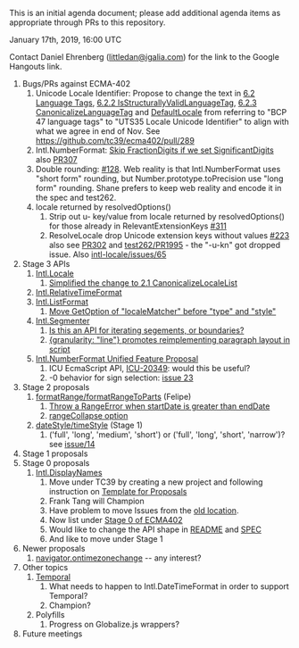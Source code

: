 This is an initial agenda document; please add additional agenda items as appropriate through PRs to this repository.

January 17th, 2019, 16:00 UTC

Contact Daniel Ehrenberg (littledan@igalia.com) for the link to the Google Hangouts link.

1. Bugs/PRs against ECMA-402
    1. Unicode Locale Identifier: Propose to change the text in [6.2 Language Tags](https://ecma-international.org/ecma-402/#sec-language-tags), [6.2.2 IsStructurallyValidLanguageTag](https://ecma-international.org/ecma-402/#sec-isstructurallyvalidlanguagetag), [6.2.3 CanonicalizeLanguageTag](https://ecma-international.org/ecma-402/#sec-canonicalizelanguagetag) and [DefaultLocale](https://ecma-international.org/ecma-402/#sec-defaultlocale) from referring to "BCP 47 language tags" to "UTS35 Locale Unicode Identifier" to align with what we agree in end of Nov. See https://github.com/tc39/ecma402/pull/289
    2. Intl.NumberFormat: [Skip FractionDigits if we set SignificantDigits](https://github.com/tc39/ecma402/issues/306) also [PR307](https://github.com/tc39/ecma402/pull/307)
    3. Double rounding: [#128](https://github.com/tc39/ecma402/issues/128). Web reality is that Intl.NumberFormat uses "short form" rounding, but Number.prototype.toPrecision use "long form" rounding. Shane prefers to keep web reality and encode it in the spec and test262.
    4. locale returned by resolvedOptions()
        1. Strip out u- key/value from locale returned by resolvedOptions() for those already in RelevantExtensionKeys [#311](https://github.com/tc39/ecma402/issues/311)
        2. ResolveLocale drop Unicode extension keys without values [#223](https://github.com/tc39/ecma402/issues/223) also see [PR302](https://github.com/tc39/ecma402/pull/302) and [test262/PR1995](https://github.com/tc39/test262/pull/1995) - the "-u-kn" got dropped issue. Also [intl-locale/issues/65](https://github.com/tc39/proposal-intl-locale/issues/65)
2. Stage 3 APIs
    1. [Intl.Locale](https://github.com/tc39/proposal-intl-locale)
        1. [Simplified the change to 2.1 CanonicalizeLocaleList](https://github.com/tc39/proposal-intl-locale/issues/68)
    2. [Intl.RelativeTimeFormat](https://github.com/tc39/proposal-intl-relative-time)
    3. [Intl.ListFormat](https://github.com/tc39/proposal-intl-list-format)
        1. [Move GetOption of "localeMatcher" before "type" and "style"](https://github.com/tc39/proposal-intl-list-format/pull/36)
    4. [Intl.Segmenter](https://github.com/tc39/proposal-intl-segmenter)
        1. [Is this an API for iterating segements, or boundaries?](https://github.com/tc39/proposal-intl-segmenter/issues/59)
        2. [{granularity: "line"} promotes reimplementing paragraph layout in script](https://github.com/tc39/proposal-intl-segmenter/issues/49)
    5. [Intl.NumberFormat Unified Feature Proposal](https://github.com/sffc/proposal-unified-intl-numberformat)
        1. ICU EcmaScript API, [ICU-20349](https://unicode-org.atlassian.net/browse/ICU-20349): would this be useful?
        2. -0 behavior for sign selection: [issue 23](https://github.com/tc39/proposal-unified-intl-numberformat/issues/23)
3. Stage 2 proposals
    1. [formatRange/formatRangeToParts](https://github.com/fabalbon/proposal-intl-DateTimeFormat-formatRange) (Felipe)
        1. [Throw a RangeError when startDate is greater than endDate](https://github.com/fabalbon/proposal-intl-DateTimeFormat-formatRange/issues/1)
        2. [rangeCollapse option](https://github.com/fabalbon/proposal-intl-DateTimeFormat-formatRange/issues/3)
    2. [dateStyle/timeStyle](https://github.com/tc39/proposal-ecma402-datetime-style) (Stage 1)
        1. ('full', 'long', 'medium', 'short') or ('full', 'long', 'short', 'narrow')? see [issue/14](https://github.com/tc39/proposal-intl-datetime-style/issues/14)
4. Stage 1 proposals
5. Stage 0 proposals
    1. [Intl.DisplayNames](https://github.com/tc39/proposal-intl-displaynames)
        1. Move under TC39 by creating a new project and following instruction on [Template for Proposals](https://github.com/tc39/template-for-proposals)
        2. Frank Tang will Champion
        3. Have problem to move Issues from the [old location](https://github.com/brawer/proposal-intl-displaynames).
        4. Now list under [Stage 0 of ECMA402](https://github.com/tc39/proposals/blob/master/ecma402/stage-0-proposals.md) 
        5. Would like to change the API shape in [README](https://github.com/tc39/proposal-intl-displaynames/pull/2) and [SPEC](https://github.com/tc39/proposal-intl-displaynames/pull/4)
        6. And like to move under Stage 1
6. Newer proposals
    1. [navigator.ontimezonechange](https://github.com/whatwg/html/pull/3047) -- any interest?
7. Other topics
    1. [Temporal](https://github.com/tc39/proposal-temporal)
        1. What needs to happen to Intl.DateTimeFormat in order to support Temporal?
        2. Champion?
    2. Polyfills
        1. Progress on Globalize.js wrappers?
8. Future meetings
